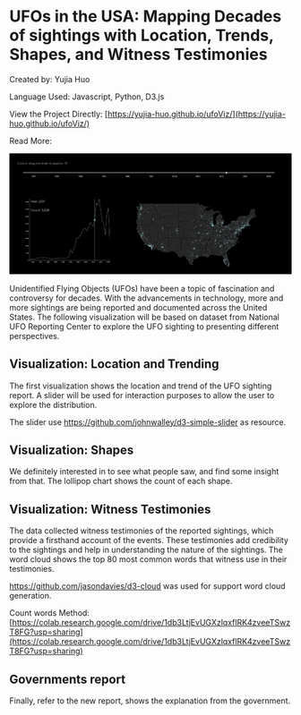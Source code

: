 # UFOs in the USA: Mapping Decades of sightings with Location, Trends, Shapes, and Witness Testimonies

Created by: Yujia Huo

Language Used: Javascript, Python, D3.js

View the Project Directly: [https://yujia-huo.github.io/ufoViz/](https://yujia-huo.github.io/ufoViz/)

Read More:

![cover](./cover.png)

Unidentified Flying Objects (UFOs) have been a topic of fascination and controversy for decades. With the advancements in technology, more and more sightings are being reported and documented across the United States. The following visualization will be based on dataset from National UFO Reporting Center to explore the UFO sighting to presenting different perspectives.


## Visualization: Location and Trending

The first visualization shows the location and trend of the UFO sighting report. A slider will be used for interaction purposes to allow the user to explore the distribution.

The slider use https://github.com/johnwalley/d3-simple-slider as resource.


## Visualization: Shapes

We definitely interested in to see what people saw, and find some insight from that. The lollipop chart shows the count of each shape.

## Visualization: Witness Testimonies

The data collected witness testimonies of the reported sightings, which provide a firsthand account of the events. These testimonies add credibility to the sightings and help in understanding the nature of the sightings. The word cloud shows the top 80 most common words that witness use in their testimonies.

https://github.com/jasondavies/d3-cloud was used for support word cloud generation.

Count words Method: [https://colab.research.google.com/drive/1db3LtjEvUGXzlqxflRK4zveeTSwzT8FG?usp=sharing](https://colab.research.google.com/drive/1db3LtjEvUGXzlqxflRK4zveeTSwzT8FG?usp=sharing)


## Governments report

Finally, refer to the new report, shows the explanation from the government.
